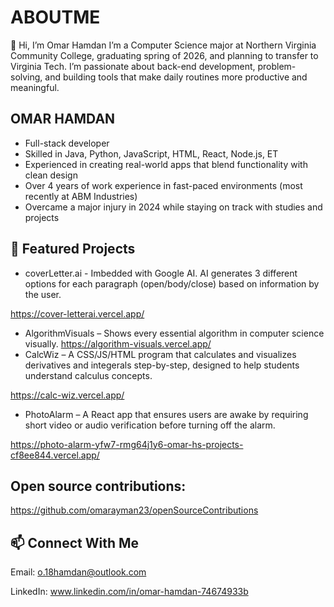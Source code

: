 # ABOUTME
👋 Hi, I’m Omar Hamdan
I’m a Computer Science major at Northern Virginia Community College, graduating spring of 2026, and planning to transfer to Virginia Tech. I’m passionate about back-end development, problem-solving, and building tools that make daily routines more productive and meaningful.

## OMAR HAMDAN
- Full-stack developer
- Skilled in Java, Python, JavaScript, HTML, React, Node.js, ET
- Experienced in creating real-world apps that blend functionality with clean design
- Over 4 years of work experience in fast-paced environments (most recently at ABM Industries)
- Overcame a major injury in 2024 while staying on track with studies and projects

## 📂 Featured Projects
- coverLetter.ai - Imbedded with Google AI. AI generates 3 different options for each paragraph (open/body/close) based on information by the user.
  
https://cover-letterai.vercel.app/
- AlgorithmVisuals – Shows every essential algorithm in computer science visually.
https://algorithm-visuals.vercel.app/
- CalcWiz – A CSS/JS/HTML program that calculates and visualizes derivatives and integerals step-by-step, designed to help students understand calculus concepts.
  
https://calc-wiz.vercel.app/
- PhotoAlarm – A React app that ensures users are awake by requiring short video or audio verification before turning off the alarm.
  
https://photo-alarm-yfw7-rmg64j1y6-omar-hs-projects-cf8ee844.vercel.app/

## Open source contributions: 
https://github.com/omarayman23/openSourceContributions


## 📫 Connect With Me
Email: o.18hamdan@outlook.com

LinkedIn: www.linkedin.com/in/omar-hamdan-74674933b
